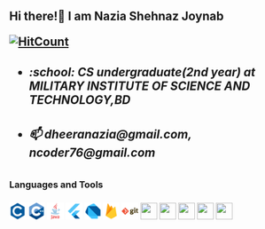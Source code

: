 
<h2>Hi there!👋 I am Nazia Shehnaz Joynab 
                
  
[![HitCount](http://hits.dwyl.com/Geek-a-Byte/Geek-a-Byte.svg)](http://hits.dwyl.com/Geek-a-Byte/Geek-a-Byte)


- <h5>:school: CS undergraduate(2nd year) at MILITARY INSTITUTE OF SCIENCE AND TECHNOLOGY,BD


- <h5>📫 dheeranazia@gmail.com,
          ncoder76@gmail.com
          

          
<h3>Languages and Tools</h3>
<h3>
<img src="https://raw.githubusercontent.com/devicons/devicon/master/icons/c/c-plain.svg" alt="" width="30" height="30"/>
<img src="https://raw.githubusercontent.com/github/explore/master/topics/cpp/cpp.png" alt="" width="30" height="30"/>
<img src="https://raw.githubusercontent.com/devicons/devicon/master/icons/java/java-original-wordmark.svg" alt="" width="30" height="30"/>
<img src="https://raw.githubusercontent.com/github/explore/master/topics/flutter/flutter.png" alt="" width="30" height="30"/>
<img src="https://raw.githubusercontent.com/github/explore/master/topics/dart/dart.png" alt="" width="30" height="30"/>
<img src="https://raw.githubusercontent.com/github/explore/master/topics/firebase/firebase.png" alt="" width="30" height="30"/>
<img src="https://raw.githubusercontent.com/github/explore/master/topics/git/git.png" alt="" width="30" height="30"/>
<img src="https://www.logolynx.com/images/logolynx/ee/ee6197d1b17644329226e0587dce4a9c.png" alt="" width="30" height="30"/>
<img src="https://cdn.pixabay.com/photo/2017/08/05/11/16/logo-2582748_1280.png" alt="" width="30" height="30"/>
<img src="https://upload.wikimedia.org/wikipedia/commons/thumb/f/fb/Adobe_Illustrator_CC_icon.svg/1200px-Adobe_Illustrator_CC_icon.svg.png" alt="" width="30" height="30"/>
<img src="https://image.flaticon.com/icons/png/512/23/23763.png" alt="" width="30" height="30"/>
<img src="https://fonsekainnovations.com/app/uploads/2019/01/Bootstrap.png" alt="" width="30" height="30"/>



